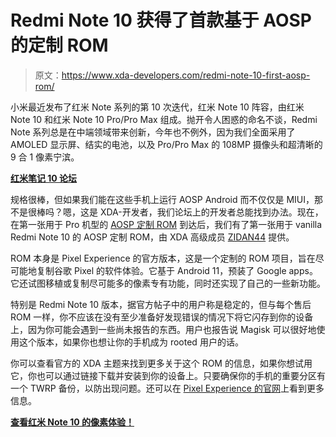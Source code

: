 # Redmi Note 10 获得了首款基于 AOSP 的定制 ROM

> 原文：<https://www.xda-developers.com/redmi-note-10-first-aosp-rom/>

小米最近发布了红米 Note 系列的第 10 次迭代，红米 Note 10 阵容，由红米 Note 10 和红米 Note 10 Pro/Pro Max 组成。抛开令人困惑的命名不谈，Redmi Note 系列总是在中端领域带来创新，今年也不例外，因为我们全面采用了 AMOLED 显示屏、结实的电池，以及 Pro/Pro Max 的 108MP 摄像头和超清晰的 9 合 1 像素宁滨。

**[红米笔记 10 论坛](https://forum.xda-developers.com/f/redmi-note-10.12197/)**

规格很棒，但如果我们能在这些手机上运行 AOSP Android 而不仅仅是 MIUI，那不是很棒吗？嗯，这是 XDA-开发者，我们论坛上的开发者总能找到办法。现在，在第一张用于 Pro 机型的 [AOSP 定制 ROM](https://www.xda-developers.com/redmi-note-10-pro-pro-max-lineageos-18-1-unofficial/) 到达后，我们有了第一张用于 vanilla Redmi Note 10 的 AOSP 定制 ROM，由 XDA 高级成员 [ZIDAN44](https://forum.xda-developers.com/m/zidan44.9782219/) 提供。

ROM 本身是 Pixel Experience 的官方版本，这是一个定制的 ROM 项目，旨在尽可能地复制谷歌 Pixel 的软件体验。它基于 Android 11，预装了 Google apps。它还试图移植或复制尽可能多的像素专有功能，同时还实现了自己的一些新功能。

特别是 Redmi Note 10 版本，据官方帖子中的用户称是稳定的，但与每个售后 ROM 一样，你不应该在没有至少准备好发现错误的情况下将它闪存到你的设备上，因为你可能会遇到一些尚未报告的东西。用户也报告说 Magisk 可以很好地使用这个版本，如果你也想让你的手机成为 rooted 用户的话。

你可以查看官方的 XDA 主题来找到更多关于这个 ROM 的信息，如果你想试用它，你也可以通过链接下载并安装到你的设备上。只要确保你的手机的重要分区有一个 TWRP 备份，以防出现问题。还可以在 [Pixel Experience 的官网](https://wiki.pixelexperience.org/devices/mojito/)上看到更多信息。

[**查看红米 Note 10 的像素体验！**](https://forum.xda-developers.com/t/rom-11-mojito-sunny-pixel-experience-official-aosp.4264285/)